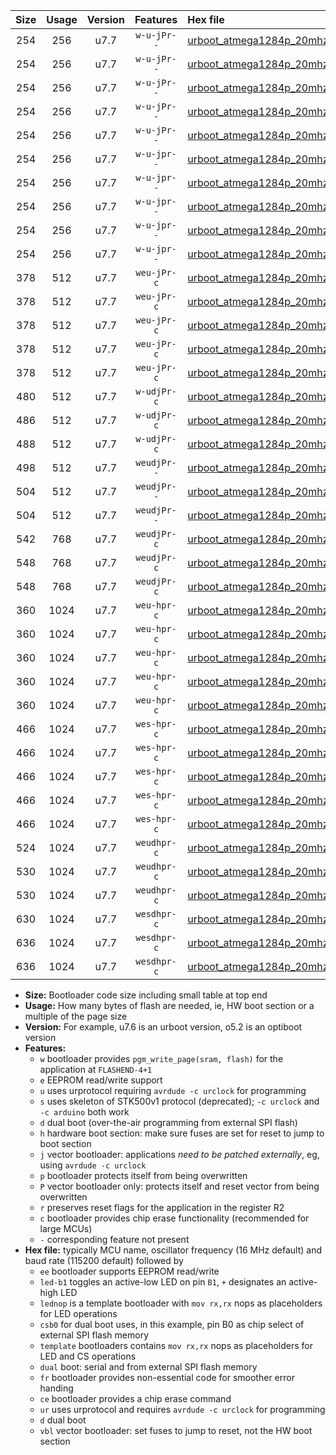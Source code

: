 |Size|Usage|Version|Features|Hex file|
|:-:|:-:|:-:|:-:|:--|
|254|256|u7.7|`w-u-jPr--`|[urboot_atmega1284p_20mhz_19200bps_led+b5_ur_vbl.hex](https://raw.githubusercontent.com/stefanrueger/urboot.hex/main/mcus/atmega1284p/fcpu_20mhz/19200_bps/urboot_atmega1284p_20mhz_19200bps_led+b5_ur_vbl.hex)|
|254|256|u7.7|`w-u-jPr--`|[urboot_atmega1284p_20mhz_19200bps_led+b7_ur_vbl.hex](https://raw.githubusercontent.com/stefanrueger/urboot.hex/main/mcus/atmega1284p/fcpu_20mhz/19200_bps/urboot_atmega1284p_20mhz_19200bps_led+b7_ur_vbl.hex)|
|254|256|u7.7|`w-u-jPr--`|[urboot_atmega1284p_20mhz_19200bps_led+c7_ur_vbl.hex](https://raw.githubusercontent.com/stefanrueger/urboot.hex/main/mcus/atmega1284p/fcpu_20mhz/19200_bps/urboot_atmega1284p_20mhz_19200bps_led+c7_ur_vbl.hex)|
|254|256|u7.7|`w-u-jPr--`|[urboot_atmega1284p_20mhz_19200bps_led+d7_ur_vbl.hex](https://raw.githubusercontent.com/stefanrueger/urboot.hex/main/mcus/atmega1284p/fcpu_20mhz/19200_bps/urboot_atmega1284p_20mhz_19200bps_led+d7_ur_vbl.hex)|
|254|256|u7.7|`w-u-jPr--`|[urboot_atmega1284p_20mhz_19200bps_lednop_ur_vbl.hex](https://raw.githubusercontent.com/stefanrueger/urboot.hex/main/mcus/atmega1284p/fcpu_20mhz/19200_bps/urboot_atmega1284p_20mhz_19200bps_lednop_ur_vbl.hex)|
|254|256|u7.7|`w-u-jpr--`|[urboot_atmega1284p_20mhz_19200bps_led+b5_fr_ur_vbl.hex](https://raw.githubusercontent.com/stefanrueger/urboot.hex/main/mcus/atmega1284p/fcpu_20mhz/19200_bps/urboot_atmega1284p_20mhz_19200bps_led+b5_fr_ur_vbl.hex)|
|254|256|u7.7|`w-u-jpr--`|[urboot_atmega1284p_20mhz_19200bps_led+b7_fr_ur_vbl.hex](https://raw.githubusercontent.com/stefanrueger/urboot.hex/main/mcus/atmega1284p/fcpu_20mhz/19200_bps/urboot_atmega1284p_20mhz_19200bps_led+b7_fr_ur_vbl.hex)|
|254|256|u7.7|`w-u-jpr--`|[urboot_atmega1284p_20mhz_19200bps_led+c7_fr_ur_vbl.hex](https://raw.githubusercontent.com/stefanrueger/urboot.hex/main/mcus/atmega1284p/fcpu_20mhz/19200_bps/urboot_atmega1284p_20mhz_19200bps_led+c7_fr_ur_vbl.hex)|
|254|256|u7.7|`w-u-jpr--`|[urboot_atmega1284p_20mhz_19200bps_led+d7_fr_ur_vbl.hex](https://raw.githubusercontent.com/stefanrueger/urboot.hex/main/mcus/atmega1284p/fcpu_20mhz/19200_bps/urboot_atmega1284p_20mhz_19200bps_led+d7_fr_ur_vbl.hex)|
|254|256|u7.7|`w-u-jpr--`|[urboot_atmega1284p_20mhz_19200bps_lednop_fr_ur_vbl.hex](https://raw.githubusercontent.com/stefanrueger/urboot.hex/main/mcus/atmega1284p/fcpu_20mhz/19200_bps/urboot_atmega1284p_20mhz_19200bps_lednop_fr_ur_vbl.hex)|
|378|512|u7.7|`weu-jPr-c`|[urboot_atmega1284p_20mhz_19200bps_ee_led+b5_fr_ce_ur_vbl.hex](https://raw.githubusercontent.com/stefanrueger/urboot.hex/main/mcus/atmega1284p/fcpu_20mhz/19200_bps/urboot_atmega1284p_20mhz_19200bps_ee_led+b5_fr_ce_ur_vbl.hex)|
|378|512|u7.7|`weu-jPr-c`|[urboot_atmega1284p_20mhz_19200bps_ee_led+b7_fr_ce_ur_vbl.hex](https://raw.githubusercontent.com/stefanrueger/urboot.hex/main/mcus/atmega1284p/fcpu_20mhz/19200_bps/urboot_atmega1284p_20mhz_19200bps_ee_led+b7_fr_ce_ur_vbl.hex)|
|378|512|u7.7|`weu-jPr-c`|[urboot_atmega1284p_20mhz_19200bps_ee_led+c7_fr_ce_ur_vbl.hex](https://raw.githubusercontent.com/stefanrueger/urboot.hex/main/mcus/atmega1284p/fcpu_20mhz/19200_bps/urboot_atmega1284p_20mhz_19200bps_ee_led+c7_fr_ce_ur_vbl.hex)|
|378|512|u7.7|`weu-jPr-c`|[urboot_atmega1284p_20mhz_19200bps_ee_led+d7_fr_ce_ur_vbl.hex](https://raw.githubusercontent.com/stefanrueger/urboot.hex/main/mcus/atmega1284p/fcpu_20mhz/19200_bps/urboot_atmega1284p_20mhz_19200bps_ee_led+d7_fr_ce_ur_vbl.hex)|
|378|512|u7.7|`weu-jPr-c`|[urboot_atmega1284p_20mhz_19200bps_ee_lednop_fr_ce_ur_vbl.hex](https://raw.githubusercontent.com/stefanrueger/urboot.hex/main/mcus/atmega1284p/fcpu_20mhz/19200_bps/urboot_atmega1284p_20mhz_19200bps_ee_lednop_fr_ce_ur_vbl.hex)|
|480|512|u7.7|`w-udjPr-c`|[urboot_atmega1284p_20mhz_19200bps_led+c7_csb3_dual_fr_ce_ur_vbl.hex](https://raw.githubusercontent.com/stefanrueger/urboot.hex/main/mcus/atmega1284p/fcpu_20mhz/19200_bps/urboot_atmega1284p_20mhz_19200bps_led+c7_csb3_dual_fr_ce_ur_vbl.hex)|
|486|512|u7.7|`w-udjPr-c`|[urboot_atmega1284p_20mhz_19200bps_led+d7_csc7_dual_fr_ce_ur_vbl.hex](https://raw.githubusercontent.com/stefanrueger/urboot.hex/main/mcus/atmega1284p/fcpu_20mhz/19200_bps/urboot_atmega1284p_20mhz_19200bps_led+d7_csc7_dual_fr_ce_ur_vbl.hex)|
|488|512|u7.7|`w-udjPr-c`|[urboot_atmega1284p_20mhz_19200bps_template_dual_fr_ce_ur_vbl.hex](https://raw.githubusercontent.com/stefanrueger/urboot.hex/main/mcus/atmega1284p/fcpu_20mhz/19200_bps/urboot_atmega1284p_20mhz_19200bps_template_dual_fr_ce_ur_vbl.hex)|
|498|512|u7.7|`weudjPr--`|[urboot_atmega1284p_20mhz_19200bps_ee_led+c7_csb3_dual_fr_ur_vbl.hex](https://raw.githubusercontent.com/stefanrueger/urboot.hex/main/mcus/atmega1284p/fcpu_20mhz/19200_bps/urboot_atmega1284p_20mhz_19200bps_ee_led+c7_csb3_dual_fr_ur_vbl.hex)|
|504|512|u7.7|`weudjPr--`|[urboot_atmega1284p_20mhz_19200bps_ee_led+d7_csc7_dual_fr_ur_vbl.hex](https://raw.githubusercontent.com/stefanrueger/urboot.hex/main/mcus/atmega1284p/fcpu_20mhz/19200_bps/urboot_atmega1284p_20mhz_19200bps_ee_led+d7_csc7_dual_fr_ur_vbl.hex)|
|504|512|u7.7|`weudjPr--`|[urboot_atmega1284p_20mhz_19200bps_ee_template_dual_fr_ur_vbl.hex](https://raw.githubusercontent.com/stefanrueger/urboot.hex/main/mcus/atmega1284p/fcpu_20mhz/19200_bps/urboot_atmega1284p_20mhz_19200bps_ee_template_dual_fr_ur_vbl.hex)|
|542|768|u7.7|`weudjPr-c`|[urboot_atmega1284p_20mhz_19200bps_ee_led+c7_csb3_dual_fr_ce_ur_vbl.hex](https://raw.githubusercontent.com/stefanrueger/urboot.hex/main/mcus/atmega1284p/fcpu_20mhz/19200_bps/urboot_atmega1284p_20mhz_19200bps_ee_led+c7_csb3_dual_fr_ce_ur_vbl.hex)|
|548|768|u7.7|`weudjPr-c`|[urboot_atmega1284p_20mhz_19200bps_ee_led+d7_csc7_dual_fr_ce_ur_vbl.hex](https://raw.githubusercontent.com/stefanrueger/urboot.hex/main/mcus/atmega1284p/fcpu_20mhz/19200_bps/urboot_atmega1284p_20mhz_19200bps_ee_led+d7_csc7_dual_fr_ce_ur_vbl.hex)|
|548|768|u7.7|`weudjPr-c`|[urboot_atmega1284p_20mhz_19200bps_ee_template_dual_fr_ce_ur_vbl.hex](https://raw.githubusercontent.com/stefanrueger/urboot.hex/main/mcus/atmega1284p/fcpu_20mhz/19200_bps/urboot_atmega1284p_20mhz_19200bps_ee_template_dual_fr_ce_ur_vbl.hex)|
|360|1024|u7.7|`weu-hpr-c`|[urboot_atmega1284p_20mhz_19200bps_ee_led+b5_fr_ce_ur.hex](https://raw.githubusercontent.com/stefanrueger/urboot.hex/main/mcus/atmega1284p/fcpu_20mhz/19200_bps/urboot_atmega1284p_20mhz_19200bps_ee_led+b5_fr_ce_ur.hex)|
|360|1024|u7.7|`weu-hpr-c`|[urboot_atmega1284p_20mhz_19200bps_ee_led+b7_fr_ce_ur.hex](https://raw.githubusercontent.com/stefanrueger/urboot.hex/main/mcus/atmega1284p/fcpu_20mhz/19200_bps/urboot_atmega1284p_20mhz_19200bps_ee_led+b7_fr_ce_ur.hex)|
|360|1024|u7.7|`weu-hpr-c`|[urboot_atmega1284p_20mhz_19200bps_ee_led+c7_fr_ce_ur.hex](https://raw.githubusercontent.com/stefanrueger/urboot.hex/main/mcus/atmega1284p/fcpu_20mhz/19200_bps/urboot_atmega1284p_20mhz_19200bps_ee_led+c7_fr_ce_ur.hex)|
|360|1024|u7.7|`weu-hpr-c`|[urboot_atmega1284p_20mhz_19200bps_ee_led+d7_fr_ce_ur.hex](https://raw.githubusercontent.com/stefanrueger/urboot.hex/main/mcus/atmega1284p/fcpu_20mhz/19200_bps/urboot_atmega1284p_20mhz_19200bps_ee_led+d7_fr_ce_ur.hex)|
|360|1024|u7.7|`weu-hpr-c`|[urboot_atmega1284p_20mhz_19200bps_ee_lednop_fr_ce_ur.hex](https://raw.githubusercontent.com/stefanrueger/urboot.hex/main/mcus/atmega1284p/fcpu_20mhz/19200_bps/urboot_atmega1284p_20mhz_19200bps_ee_lednop_fr_ce_ur.hex)|
|466|1024|u7.7|`wes-hpr-c`|[urboot_atmega1284p_20mhz_19200bps_ee_led+b5_fr_ce.hex](https://raw.githubusercontent.com/stefanrueger/urboot.hex/main/mcus/atmega1284p/fcpu_20mhz/19200_bps/urboot_atmega1284p_20mhz_19200bps_ee_led+b5_fr_ce.hex)|
|466|1024|u7.7|`wes-hpr-c`|[urboot_atmega1284p_20mhz_19200bps_ee_led+b7_fr_ce.hex](https://raw.githubusercontent.com/stefanrueger/urboot.hex/main/mcus/atmega1284p/fcpu_20mhz/19200_bps/urboot_atmega1284p_20mhz_19200bps_ee_led+b7_fr_ce.hex)|
|466|1024|u7.7|`wes-hpr-c`|[urboot_atmega1284p_20mhz_19200bps_ee_led+c7_fr_ce.hex](https://raw.githubusercontent.com/stefanrueger/urboot.hex/main/mcus/atmega1284p/fcpu_20mhz/19200_bps/urboot_atmega1284p_20mhz_19200bps_ee_led+c7_fr_ce.hex)|
|466|1024|u7.7|`wes-hpr-c`|[urboot_atmega1284p_20mhz_19200bps_ee_led+d7_fr_ce.hex](https://raw.githubusercontent.com/stefanrueger/urboot.hex/main/mcus/atmega1284p/fcpu_20mhz/19200_bps/urboot_atmega1284p_20mhz_19200bps_ee_led+d7_fr_ce.hex)|
|466|1024|u7.7|`wes-hpr-c`|[urboot_atmega1284p_20mhz_19200bps_ee_lednop_fr_ce.hex](https://raw.githubusercontent.com/stefanrueger/urboot.hex/main/mcus/atmega1284p/fcpu_20mhz/19200_bps/urboot_atmega1284p_20mhz_19200bps_ee_lednop_fr_ce.hex)|
|524|1024|u7.7|`weudhpr-c`|[urboot_atmega1284p_20mhz_19200bps_ee_led+c7_csb3_dual_fr_ce_ur.hex](https://raw.githubusercontent.com/stefanrueger/urboot.hex/main/mcus/atmega1284p/fcpu_20mhz/19200_bps/urboot_atmega1284p_20mhz_19200bps_ee_led+c7_csb3_dual_fr_ce_ur.hex)|
|530|1024|u7.7|`weudhpr-c`|[urboot_atmega1284p_20mhz_19200bps_ee_led+d7_csc7_dual_fr_ce_ur.hex](https://raw.githubusercontent.com/stefanrueger/urboot.hex/main/mcus/atmega1284p/fcpu_20mhz/19200_bps/urboot_atmega1284p_20mhz_19200bps_ee_led+d7_csc7_dual_fr_ce_ur.hex)|
|530|1024|u7.7|`weudhpr-c`|[urboot_atmega1284p_20mhz_19200bps_ee_template_dual_fr_ce_ur.hex](https://raw.githubusercontent.com/stefanrueger/urboot.hex/main/mcus/atmega1284p/fcpu_20mhz/19200_bps/urboot_atmega1284p_20mhz_19200bps_ee_template_dual_fr_ce_ur.hex)|
|630|1024|u7.7|`wesdhpr-c`|[urboot_atmega1284p_20mhz_19200bps_ee_led+c7_csb3_dual_fr_ce.hex](https://raw.githubusercontent.com/stefanrueger/urboot.hex/main/mcus/atmega1284p/fcpu_20mhz/19200_bps/urboot_atmega1284p_20mhz_19200bps_ee_led+c7_csb3_dual_fr_ce.hex)|
|636|1024|u7.7|`wesdhpr-c`|[urboot_atmega1284p_20mhz_19200bps_ee_led+d7_csc7_dual_fr_ce.hex](https://raw.githubusercontent.com/stefanrueger/urboot.hex/main/mcus/atmega1284p/fcpu_20mhz/19200_bps/urboot_atmega1284p_20mhz_19200bps_ee_led+d7_csc7_dual_fr_ce.hex)|
|636|1024|u7.7|`wesdhpr-c`|[urboot_atmega1284p_20mhz_19200bps_ee_template_dual_fr_ce.hex](https://raw.githubusercontent.com/stefanrueger/urboot.hex/main/mcus/atmega1284p/fcpu_20mhz/19200_bps/urboot_atmega1284p_20mhz_19200bps_ee_template_dual_fr_ce.hex)|

- **Size:** Bootloader code size including small table at top end
- **Usage:** How many bytes of flash are needed, ie, HW boot section or a multiple of the page size
- **Version:** For example, u7.6 is an urboot version, o5.2 is an optiboot version
- **Features:**
  + `w` bootloader provides `pgm_write_page(sram, flash)` for the application at `FLASHEND-4+1`
  + `e` EEPROM read/write support
  + `u` uses urprotocol requiring `avrdude -c urclock` for programming
  + `s` uses skeleton of STK500v1 protocol (deprecated); `-c urclock` and `-c arduino` both work
  + `d` dual boot (over-the-air programming from external SPI flash)
  + `h` hardware boot section: make sure fuses are set for reset to jump to boot section
  + `j` vector bootloader: applications *need to be patched externally*, eg, using `avrdude -c urclock`
  + `p` bootloader protects itself from being overwritten
  + `P` vector bootloader only: protects itself and reset vector from being overwritten
  + `r` preserves reset flags for the application in the register R2
  + `c` bootloader provides chip erase functionality (recommended for large MCUs)
  + `-` corresponding feature not present
- **Hex file:** typically MCU name, oscillator frequency (16 MHz default) and baud rate (115200 default) followed by
  + `ee` bootloader supports EEPROM read/write
  + `led-b1` toggles an active-low LED on pin `B1`, `+` designates an active-high LED
  + `lednop` is a template bootloader with `mov rx,rx` nops as placeholders for LED operations
  + `csb0` for dual boot uses, in this example, pin B0 as chip select of external SPI flash memory
  + `template` bootloaders contains `mov rx,rx` nops as placeholders for LED and CS operations
  + `dual` boot: serial and from external SPI flash memory
  + `fr` bootloader provides non-essential code for smoother error handing
  + `ce` bootloader provides a chip erase command
  + `ur` uses urprotocol and requires `avrdude -c urclock` for programming
  + `d` dual boot
  + `vbl` vector bootloader: set fuses to jump to reset, not the HW boot section
